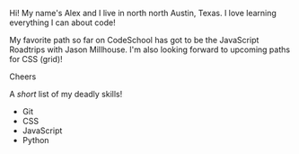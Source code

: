 Hi! My name's Alex and I live in north north Austin, Texas. I love learning everything I can about code!

My favorite path so far on CodeSchool has got to be the JavaScript Roadtrips with Jason Millhouse. I'm
also looking forward to upcoming paths for CSS (grid)!

Cheers

A *short* list of my deadly skills!

* Git
* CSS
* JavaScript
* Python

